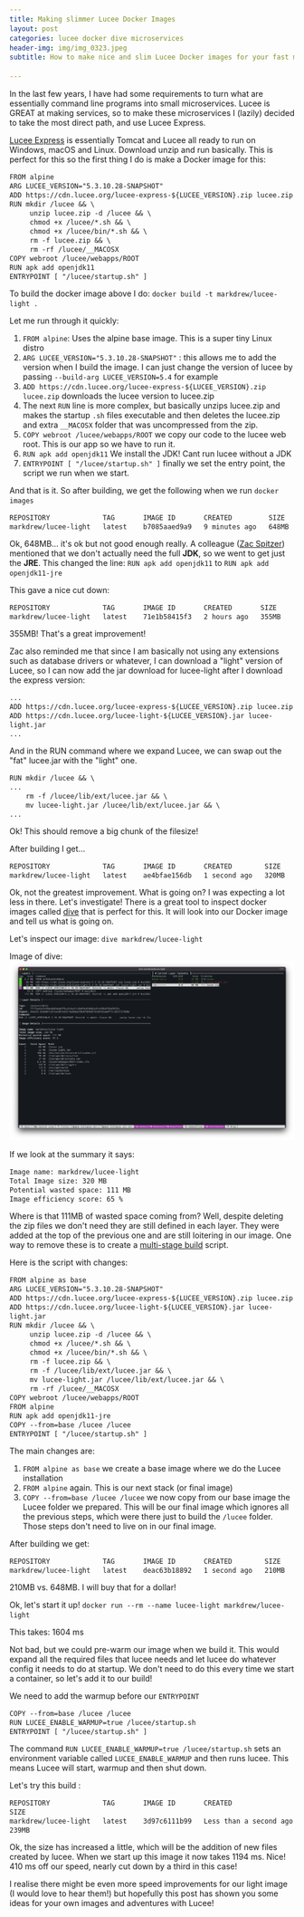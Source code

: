 ```yaml
---
title: Making slimmer Lucee Docker Images
layout: post
categories: lucee docker dive microservices
header-img: img/img_0323.jpeg
subtitle: How to make nice and slim Lucee Docker images for your fast microservices.

---
```

In the last few years, I have had some requirements to turn what are essentially command line programs into small microservices. Lucee is GREAT at making services, so to make these microservices I (lazily) decided to take the most direct path, and use Lucee Express.

[Lucee Express](https://download.lucee.org/) is essentially Tomcat and Lucee all ready to run on Windows, macOS and Linux. Download unzip and run basically. This is perfect for this so the first thing I do is make a Docker image for this:

    FROM alpine
    ARG LUCEE_VERSION="5.3.10.28-SNAPSHOT"
    ADD https://cdn.lucee.org/lucee-express-${LUCEE_VERSION}.zip lucee.zip
    RUN mkdir /lucee && \
         unzip lucee.zip -d /lucee && \
         chmod +x /lucee/*.sh && \
         chmod +x /lucee/bin/*.sh && \
         rm -f lucee.zip && \
         rm -rf /lucee/__MACOSX
    COPY webroot /lucee/webapps/ROOT
    RUN apk add openjdk11
    ENTRYPOINT [ "/lucee/startup.sh" ]

To build the docker image above I do: `docker build -t markdrew/lucee-light .`

Let me run through it quickly:

1. `FROM alpine`: Uses the alpine base image. This is a super tiny Linux distro
2. `ARG LUCEE_VERSION="5.3.10.28-SNAPSHOT"` : this allows me to add the version when I build the image. I can just change the version of lucee by passing `--build-arg LUCEE_VERSION=5.4` for example
3. `ADD https://cdn.lucee.org/lucee-express-${LUCEE_VERSION}.zip lucee.zip` downloads the lucee version to lucee.zip
4. The next `RUN` line is more complex, but basically unzips lucee.zip and makes the startup `.sh` files executable and then deletes the lucee.zip and extra `__MACOSX` folder that was uncompressed from the zip.
5. `COPY webroot /lucee/webapps/ROOT` we copy our code to the lucee web root. This is our app so we have to run it.
6. `RUN apk add openjdk11` We install the JDK! Cant run lucee without a JDK
7. `ENTRYPOINT [ "/lucee/startup.sh" ]` finally we set the entry point, the script we run when we start.

And that is it. So after building, we get the following when we run `docker images`

    REPOSITORY             TAG       IMAGE ID       CREATED         SIZE
    markdrew/lucee-light   latest    b7085aaed9a9   9 minutes ago   648MB

Ok, 648MB... it's ok but not good enough really. A colleague ([Zac Spitzer]( https://dev.lucee.org/u/zackster/summary "Zac Spitzer")) mentioned that we don't actually need the full **JDK**, so we went to get just the **JRE**. This changed the line: `RUN apk add openjdk11` to `RUN apk add openjdk11-jre`

This gave a nice cut down:

    REPOSITORY             TAG       IMAGE ID       CREATED       SIZE
    markdrew/lucee-light   latest    71e1b58415f3   2 hours ago   355MB

355MB! That's a great improvement!

Zac also reminded me that since I am basically not using any extensions such as database drivers or whatever, I can download a "light" version of Lucee, so I can now add the jar download for lucee-light after I download the express version:

    ...
    ADD https://cdn.lucee.org/lucee-express-${LUCEE_VERSION}.zip lucee.zip
    ADD https://cdn.lucee.org/lucee-light-${LUCEE_VERSION}.jar lucee-light.jar
    ...

And in the RUN command where we expand Lucee, we can swap out the "fat" lucee.jar with the "light" one.

    RUN mkdir /lucee && \
    ...
        rm -f /lucee/lib/ext/lucee.jar && \
        mv lucee-light.jar /lucee/lib/ext/lucee.jar && \
    ...

Ok! This should remove a big chunk of the filesize!

After building I get...

    REPOSITORY             TAG       IMAGE ID       CREATED        SIZE                
    markdrew/lucee-light   latest    ae4bfae156db   1 second ago   320MB

Ok, not the greatest improvement. What is going on? I was expecting a lot less in there. Let's investigate!
There is a great tool to inspect docker images called [dive](https://github.com/wagoodman/dive "dive") that is perfect for this. It will look into our Docker image and tell us what is going on.

Let's inspect our image:
`dive markdrew/lucee-light`

Image of dive:  
![](img/screenshot-2022-07-20-at-22-25-44.png)

If we look at the summary it says:

    Image name: markdrew/lucee-light
    Total Image size: 320 MB
    Potential wasted space: 111 MB
    Image efficiency score: 65 %

Where is that 111MB of wasted space coming from? Well, despite deleting the zip files we don't need they are still defined in each layer. They were added at the top of the previous one and are still loitering in our image. One way to remove these is to create a [multi-stage build](https://docs.docker.com/develop/develop-images/multistage-build/) script.

Here is the script with changes:

    FROM alpine as base
    ARG LUCEE_VERSION="5.3.10.28-SNAPSHOT"
    ADD https://cdn.lucee.org/lucee-express-${LUCEE_VERSION}.zip lucee.zip
    ADD https://cdn.lucee.org/lucee-light-${LUCEE_VERSION}.jar lucee-light.jar
    RUN mkdir /lucee && \
         unzip lucee.zip -d /lucee && \
         chmod +x /lucee/*.sh && \
         chmod +x /lucee/bin/*.sh && \
         rm -f lucee.zip && \
         rm -f /lucee/lib/ext/lucee.jar && \
         mv lucee-light.jar /lucee/lib/ext/lucee.jar && \
         rm -rf /lucee/__MACOSX
    COPY webroot /lucee/webapps/ROOT
    FROM alpine
    RUN apk add openjdk11-jre
    COPY --from=base /lucee /lucee
    ENTRYPOINT [ "/lucee/startup.sh" ]

The main changes are:

1. `FROM alpine as base` we create a base image where we do the Lucee installation
2. `FROM alpine` again. This is our next stack (or final image)
3. `COPY --from=base /lucee /lucee` we now copy from our base image the Lucee folder we prepared. This will be our final image which ignores all the previous steps, which were there just to build the `/lucee` folder. Those steps don't need to live on in our final image.

After building we get:

    REPOSITORY             TAG       IMAGE ID       CREATED        SIZE                 
    markdrew/lucee-light   latest    deac63b18892   1 second ago   210MB

210MB vs. 648MB. I will buy that for a dollar!

Ok, let's start it up! `docker run --rm --name lucee-light markdrew/lucee-light`

This takes: 1604 ms

Not bad, but we could pre-warm our image when we build it. This would expand all the required files that lucee needs and let lucee do whatever config it needs to do at startup. We don't need to do this every time we start a container, so let's add it to our build!

We need to add the warmup before our `ENTRYPOINT`

    COPY --from=base /lucee /lucee
    RUN LUCEE_ENABLE_WARMUP=true /lucee/startup.sh
    ENTRYPOINT [ "/lucee/startup.sh" ]

The command `RUN LUCEE_ENABLE_WARMUP=true /lucee/startup.sh` sets an environment variable called `LUCEE_ENABLE_WARMUP` and then runs lucee. This means Lucee will start, warmup and then shut down.

Let's try this build :

    REPOSITORY             TAG       IMAGE ID       CREATED                  SIZE         
    markdrew/lucee-light   latest    3d97c6111b99   Less than a second ago   239MB

Ok, the size has increased a little, which will be the addition of new files created by lucee. When we start up this image it now takes 1194 ms. Nice! 410 ms off our speed, nearly cut down by a third in this case!

I realise there might be even more speed improvements for our light image (I would love to hear them!) but hopefully this post has shown you some ideas for your own images and adventures with Lucee!